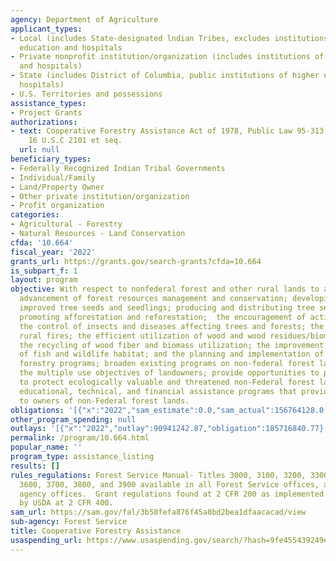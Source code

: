 ```yaml
---
agency: Department of Agriculture
applicant_types:
- Local (includes State-designated lndian Tribes, excludes institutions of higher
  education and hospitals
- Private nonprofit institution/organization (includes institutions of higher education
  and hospitals)
- State (includes District of Columbia, public institutions of higher education and
  hospitals)
- U.S. Territories and possessions
assistance_types:
- Project Grants
authorizations:
- text: Cooperative Forestry Assistance Act of 1978, Public Law 95-313, as amended.
    16 U.S.C 2101 et seq.
  url: null
beneficiary_types:
- Federally Recognized Indian Tribal Governments
- Individual/Family
- Land/Property Owner
- Other private institution/organization
- Profit organization
categories:
- Agricultural - Forestry
- Natural Resources - Land Conservation
cfda: '10.664'
fiscal_year: '2022'
grants_url: https://grants.gov/search-grants?cfda=10.664
is_subpart_f: 1
layout: program
objective: With respect to nonfederal forest and other rural lands to assist in the
  advancement of forest resources management and conservation; developing genetically
  improved tree seeds and seedlings; producing and distributing tree seeds and seedlings;
  promoting afforestation and reforestation;  the encouragement of active forest management;
  the control of insects and diseases affecting trees and forests; the control of
  rural fires; the efficient utilization of wood and wood residues/biomass, including
  the recycling of wood fiber and biomass utilization; the improvement and maintenance
  of fish and wildlife habitat; and the planning and implementation of urban and community
  forestry programs; broaden existing programs on non-federal forest lands to meet
  the multiple use objectives of landowners; provide opportunities to private landowners
  to protect ecologically valuable and threatened non-Federal forest land; and strengthen
  educational, technical, and financial assistance programs that provide assistance
  to owners of non-Federal forest lands.
obligations: '[{"x":"2022","sam_estimate":0.0,"sam_actual":156764128.0,"usa_spending_actual":155000683.24},{"x":"2023","sam_estimate":0.0,"sam_actual":267373676.0,"usa_spending_actual":266345693.27},{"x":"2024","sam_estimate":250000000.0,"sam_actual":0.0,"usa_spending_actual":251952019.93}]'
other_program_spending: null
outlays: '[{"x":"2022","outlay":90941242.87,"obligation":185716840.77},{"x":"2023","outlay":47994310.19,"obligation":289424199.27},{"x":"2024","outlay":13417682.56,"obligation":196809736.85}]'
permalink: /program/10.664.html
popular_name: ''
program_type: assistance_listing
results: []
rules_regulations: Forest Service Manual- Titles 3000, 3100, 3200, 3300, 3400, 3500,
  3600, 3700, 3800, and 3900 available in all Forest Service offices, and State Forestry
  agency offices.  Grant regulations found at 2 CFR 200 as implemented and supplemented
  by USDA at 2 CFR 400.
sam_url: https://sam.gov/fal/3b58fefa876f45a8bd2bea1dfaacacad/view
sub-agency: Forest Service
title: Cooperative Forestry Assistance
usaspending_url: https://www.usaspending.gov/search/?hash=9fe455439249e8308843121a1732a3be
---
```

